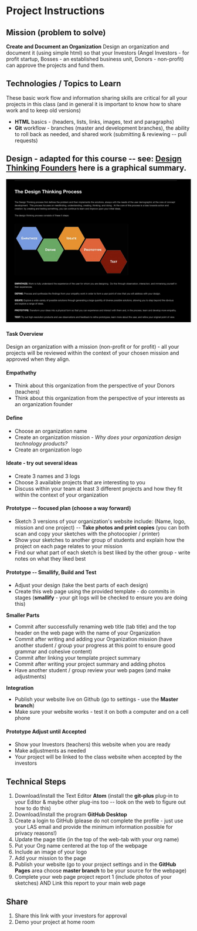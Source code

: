# Project Instructions

## Mission (problem to solve)

**Create and Document an Organization**
Design an organization and document it (using simple html) so that your Investors (Angel Investors - for profit startup, Bosses - an established business unit, Donors - non-profit) can approve the projects and fund them.

## Technologies / Topics to Learn

These basic work flow and information sharing skills are critical for all your projects in this class (and in general it is important to know how to share work and to keep old versions)

* **HTML** basics - (headers, lists, links, images, text and paragraphs)
* **Git** workflow - branches (master and development branches), the ability
to roll back as needed, and shared work (submitting & reviewing -- pull requests)

## Design - adapted for this course -- see: [Design Thinking Founders](http://dschool.stanford.edu/dgift/) here is a graphical summary.
![design thinking graphic](images/design-thinking.png)

#### Task Overview

Design an organization with a mission (non-profit or for profit) - all your
projects will be reviewed within the context of your chosen mission and
approved when they align.

#### Empathathy

* Think about this organization from the perspective of your Donors (teachers)
* Think about this organization from the perspective of your interests as an organization founder

#### Define

* Choose an organization name
* Create an organization mission - _Why does your organization design technology products?_
* Create an organization logo

#### Ideate - try out several ideas

* Create 3 names and 3 logs
* Choose 3 available projects that are interesting to you
* Discuss within your team at least 3 different projects and how they fit within the context of your organization

#### Prototype -- focused plan (choose a way forward)

* Sketch 3 versions of your organization's website include: (Name, logo, mission and one project) -- **Take photos and print copies** (you can both scan and copy your sketches with the photocopier / printer)
* Show your sketches to another group of students and explain how the project on each page relates to your mission
* Find our what part of each sketch is best liked by the other group - write notes on what they liked best

#### Prototype -- Smallify, Build and Test

* Adjust your design (take the best parts of each design)
* Create this web page using the provided template - do commits in stages (**smallify** - your git logs will be checked to ensure you are doing this)

**Smaller Parts**
* Commit after successfully renaming web title (tab title) and the top header on the web page with the name of your Organization
* Commit after writing and adding your Organization mission (have another student / group your progress at this point to ensure good grammar and cohesive content)
* Commit after linking your template project summary
* Commit after writing your project summary and adding photos
* Have another student / group review your web pages (and make adjustments)

**Integration**
* Publish your website live on Github (go to settings - use the **Master branch**)
* Make sure your website works - test it on both a computer and on a cell phone

#### Prototype Adjust until Accepted

* Show your Investors (teachers) this website when you are ready
* Make adjustments as needed
* Your project will be linked to the class website when accepted by the investors

## Technical Steps

1. Download/install the Text Editor **Atom** (install the **git-plus** plug-in to your Editor & maybe other plug-ins too -- look on the web to figure out how to do this)
2. Download/install the program **GitHub Desktop**
3. Create a login to GitHub (please do not complete the profile - just use your LAS email and provide the minimum information possible for privacy reasons!)
4. Update the page title (in the top of the web-tab with your org name)
5. Put your Org name centered at the top of the webpage
6. Include an image of your logo
7. Add your mission to the page
8. Publish your website (go to your project settings and in the **GitHub Pages** area choose **master branch** to be your source for the webpage)
9. Complete your web page project report 1 (include photos of your sketches) AND Link this report to your main web page

## Share
1. Share this link with your investors for approval
2. Demo your project at home room
